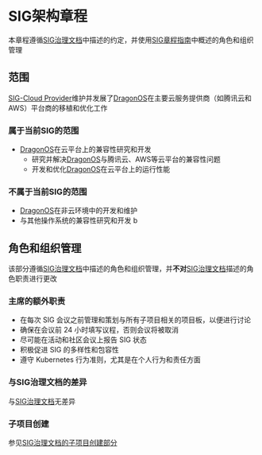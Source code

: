 # SIG架构章程

本章程遵循[SIG治理文档](https://community.dragonos.org/governance/sig-governance/)中描述的约定，并使用[SIG章程指南](https://community.dragonos.org/governance/sig-governance/sig-charter-guide.html)中概述的角色和组织管理

## 范围

[SIG-Cloud Provider](./README.md)维护并发展了[DragonOS](https://dragonos.org/)在主要云服务提供商（如腾讯云和AWS）平台商的移植和优化工作

### 属于当前SIG的范围

- [DragonOS](https://dragonos.org/)在云平台上的兼容性研究和开发
  - 研究并解决[DragonOS](https://dragonos.org/)与腾讯云、AWS等云平台的兼容性问题
  - 开发和优化[DragonOS](https://dragonos.org/)在云平台上的运行性能

### 不属于当前SIG的范围

- [DragonOS](https://dragonos.org/)在非云环境中的开发和维护
- 与其他操作系统的兼容性研究和开发
b
## 角色和组织管理

该部分遵循[SIG治理文档](https://community.dragonos.org/governance/sig-governance/)中描述的角色和组织管理，并**不对**[SIG治理文档](https://community.dragonos.org/governance/sig-governance/)描述的角色职责进行更改

### 主席的额外职责

- 在每次 SIG 会议之前管理和策划与所有子项目相关的项目板，以便进行讨论
- 确保在会议前 24 小时填写议程，否则会议将被取消
- 尽可能在活动和社区会议上报告 SIG 状态
- 积极促进 SIG 的多样性和包容性
- 遵守 Kubernetes 行为准则，尤其是在个人行为和责任方面

### 与SIG治理文档的差异

与[SIG治理文档](/governance/sig-governance/README.md)无差异

### 子项目创建

参见[SIG治理文档的子项目创建部分](/governance/sig-governance/README.md#子项目创建)